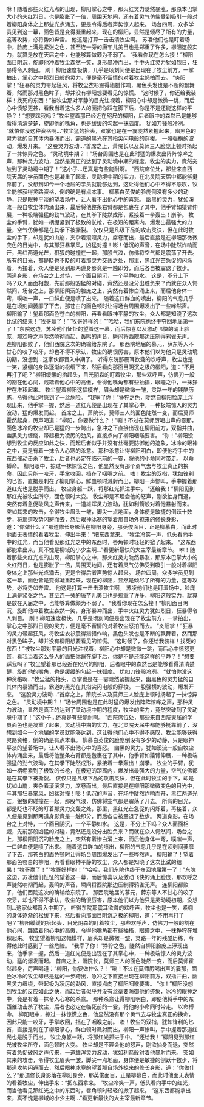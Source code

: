 咻！随着那些火红光点的出现，柳阳掌心之中，那火红灵力陡然暴涨，那原本巴掌大小的火红烈日，也是膨胀了一倍，周围天地间，还有着灵气仿佛受到吸引一般对着柳阳身体之上那些光点涌去，更是令得后者声势惊人起来。
场台四周，众多学员见到这一幕，面色皆是变得凝重起来，现在的柳阳，显然是倾尽了所有的力量，这等攻势，必将势如奔雷。
他这是打算一击击溃牧尘啊。
苏凌他们也是盯着场中，脸庞上满是紧张之色，甚至连一旁的唐芊儿美目也是郑重了许多，柳阳这般实力，就算是放在天届之中，也能够算做颇为不弱了。
“我看你现在怎么接！”柳阳面目阴沉，旋即他冲着牧尘森然一笑，身形暴冲而出，手中火红灵力犹如烈日，狂暴得令人刺目。
刷！柳阳速度极快，几乎是顷刻间便是出现在了牧尘前方，一掌拍出，掌心之中那烈日般的灵力，便是毫不留情的对着牧尘怒拍而去。
“炎阳掌！”狂暴的灵力带起狂风，将牧尘衣衫震得猎猎作响，黑色头发也是不断的飘舞着，然而那对黑色眸子，却并没有柳阳想要看见的惊慌。
“这时候了，你还给我装样！找死的东西！”被牧尘那对平静的目光注视着，柳阳心中却是微微一跳，而后心中愤怒更甚，看我当着这么多人的面把你踩在脚下后，你是不是还能这样的平静？！“想要踩我吗？”牧尘望着那已经近在咫尺的柳阳，后者眼中的森然已是能够看得清清楚楚，旋即他的嘴角，也是缓缓的勾起一抹弧度。
犹如刀锋般冷冽。
“就怕你没这种资格啊...”牧尘猛的抬头，双掌也是在一霎陡然紧握起来，幽黑色的灵力猛的自其体内暴涌而出，霸道的黑光在其指尖闪电般的穿梭。
一股强横的波动，爆发开来。
“这股灵力波动...”首席之上，萧院长以及莫师三人脸庞上顿时扬起了一抹惊异之色。
“灵动境中期？！”场台周围也是在此时猛的爆发出阵阵惊哗之声，那种灵力波动，显然是真正的达到了灵动境中期的程度，牧尘的实力，竟然突破到了灵动境中期了！“这小子...还真是有些能耐啊。
”西院席位处，那些来自西院天届的学员面色也是凝重了起来，灵动境中期的实力，在北灵院天届中都能够挺靠前了，没想到如今一个地届的学员就能够达到，这让得他们心中不得不感叹，牧尘能够获得灵路资格，倒的确是有点本事。
柳慕白英俊的脸庞倒没有多少的动静，只是眼神平淡的望着场中，让人看不出他心中的喜怒。
幽黑的灵力，犹如溪流一般自牧尘体内涌出来，最后将他整条右臂都是包裹在了其中，他手臂如猿臂伸展，一种极端强猛的劲气波动，在其拳下陡然成形，紧接着一拳轰出！崩拳。
牧尘的手臂，犹如一柄绷紧到了极致的长枪，在极短的距离内，爆发出最强大的力量，空气仿佛都是在其拳下被撕裂。
仅仅只是凡级下品的攻击灵诀，但在此时牧尘的手下，却是犹如山崩，夹杂着滚滚灵力，席卷而出，最后直接是在柳阳那微微变色的目光中，与其那狂暴掌风，凶猛对撞！嘭！低沉的声音，在场中陡然炸响而开，黑红两道光芒，狠狠的碰撞在一起，那股气浪，仿佛将空气都是震荡了开去。
所有的目光，都是眨也不眨的盯着那灵力交轰之处，那里，黑红光芒急促的闪烁着，再接着，众人便是见到那两道身影竟是一触即分，而后各自被震退了数步。
两道身影，在场台之上对恃，一个面目阴沉，一个平静如水。
这是，不分上下吗？众人面面相觑，先前那般凶猛的对碰，竟然还是没分出胜负来？而就在众人愕然间，场台之上，那柳阳阴沉的脸庞之上，突然有着惨白涌上来，而后他身体一弯，噗嗤一声，一口鲜血便是喷了出来。
随着这口鲜血的喷出，柳阳的气息几乎是在顷刻间萎靡了下去，那苍白的面色顿时让得场台周围爆发出了一些哗然声。
柳阳输了！望着那面色苍白的柳阳，再看看眼神平静的牧尘，众人都是知晓了这次比试的结果！“牧哥赢了！”“牧哥好样的！”“哈哈，我们东院也终于夺回地届第一了！”东院这边，苏凌他们怔怔的望着这一幕，而后惊喜以及激动飞快的涌上脸庞，那欢呼之声陡然响彻而起，轰鸣的声音，瞬间将西院那边压制得鸦雀无声。
连柳阳都败了，他们西院这次的确输给东院了。
那西院地届的慕元，薛东等人不甘心的咬了咬牙，却也不得不承认，牧尘的确很厉害，原本他们以为他只是灵动境初期，没想到...这家伙都晋入中期了。
听得东院那震耳欲聋的欢呼声，牧尘也是一笑，紧绷的身体逐渐的松缓下来，然后看向那面目阴沉之极的柳阳，道：“不用再打了吧？”柳阳缓缓的抬起头，目光阴森的盯着牧尘，那些欢呼声，仿佛刀一般的割在他心间，践踏着他心中的高傲，令得他嘴角都有些抽搐，眼瞳之中，一抹狰狞在堆积起来。
牧尘望着柳阳这幅模样，眉头却是微微一皱，灵路一年的残酷历练，令得他此时感到了一丝危险。
“我宰了你！”狰狞之色，陡然自柳阳脸庞上浮现出来，他手掌一握，然后一道红光便是出现在了其掌心中，一种极端惊人的灵力波动，猛的爆发而起。
首席之上，萧院长，莫师三人的面色陡然一变，而后莫师霍然起身，厉声喝道：“柳阳，你要做什么？！”唰！不过在莫师厉喝出声的霎那，面色冰冷的牧尘却已是猛的一步跨出，急冲之下直接出现在柳阳前方，双指并曲，幽黑灵力缠绕，带起极为凌厉的劲风，直接点向了柳阳咽喉要害。
“你！”柳阳没想到牧尘的反应如此之快，而起后者似乎并没有丝毫要防御他的迹象，冰冷的眼神之中，竟是有着一抹令人心寒的杀意。
那种杀意让得柳阳明白，即便他将手中的东西催动击杀了牧尘，后者也必定在临死前的一霎，将他的小命同时带走。
以命搏命。
柳阳眼中，掠过一抹惊慌之色，他显然没有那个勇气去与牧尘真正的换命，因此只能一咬牙，手掌收回，挡在了咽喉之前。
嗤！牧尘的双指，犹如锋利的匕首，直接是刺在了柳阳掌心，鲜血顿时溅射而出，柳阳一声惨叫，手中握着那道红光也是脱手而出。
牧尘身躯一跃，将那红光抓进手中。
“还给我！”柳阳见到那红光被牧尘所夺，面色顿时大变。
牧尘却是不理会他的怒声，刚欲抽身而退，突然有着急促破风之声传来，一道雄浑灵力波动，犹如利箭般对着他暴射而来。
突如其来的攻击，令得牧尘眉头一皱，脚尖一点地面，身体便是敏捷的倒跃十数步，将那道攻势闪避而去，然后眼神冰寒的望着那自场外掠来的修长身影，道：“你做什么？”那道修长身影落在柳阳身旁，那英俊面目，正是柳慕白，而此时他面无表情的看着牧尘，伸出手来：“把东西拿来。
”牧尘冷笑一声，低头看向手中的红光，而当他看见那红光之中的东西时，唇角顿时轻轻的掀了起来。
“这东西都能拿出来，真不愧是柳域的小少主啊...”看更新最快的大主宰最新章节。
咻！随着那些火红光点的出现，柳阳掌心之中，那火红灵力陡然暴涨，那原本巴掌大小的火红烈日，也是膨胀了一倍，周围天地间，还有着灵气仿佛受到吸引一般对着柳阳身体之上那些光点涌去，更是令得后者声势惊人起来。
场台四周，众多学员见到这一幕，面色皆是变得凝重起来，现在的柳阳，显然是倾尽了所有的力量，这等攻势，必将势如奔雷。
他这是打算一击击溃牧尘啊。
苏凌他们也是盯着场中，脸庞上满是紧张之色，甚至连一旁的唐芊儿美目也是郑重了许多，柳阳这般实力，就算是放在天届之中，也能够算做颇为不弱了。
“我看你现在怎么接！”柳阳面目阴沉，旋即他冲着牧尘森然一笑，身形暴冲而出，手中火红灵力犹如烈日，狂暴得令人刺目。
刷！柳阳速度极快，几乎是顷刻间便是出现在了牧尘前方，一掌拍出，掌心之中那烈日般的灵力，便是毫不留情的对着牧尘怒拍而去。
“炎阳掌！”狂暴的灵力带起狂风，将牧尘衣衫震得猎猎作响，黑色头发也是不断的飘舞着，然而那对黑色眸子，却并没有柳阳想要看见的惊慌。
“这时候了，你还给我装样！找死的东西！”被牧尘那对平静的目光注视着，柳阳心中却是微微一跳，而后心中愤怒更甚，看我当着这么多人的面把你踩在脚下后，你是不是还能这样的平静？！“想要踩我吗？”牧尘望着那已经近在咫尺的柳阳，后者眼中的森然已是能够看得清清楚楚，旋即他的嘴角，也是缓缓的勾起一抹弧度。
犹如刀锋般冷冽。
“就怕你没这种资格啊...”牧尘猛的抬头，双掌也是在一霎陡然紧握起来，幽黑色的灵力猛的自其体内暴涌而出，霸道的黑光在其指尖闪电般的穿梭。
一股强横的波动，爆发开来。
“这股灵力波动...”首席之上，萧院长以及莫师三人脸庞上顿时扬起了一抹惊异之色。
“灵动境中期？！”场台周围也是在此时猛的爆发出阵阵惊哗之声，那种灵力波动，显然是真正的达到了灵动境中期的程度，牧尘的实力，竟然突破到了灵动境中期了！“这小子...还真是有些能耐啊。
”西院席位处，那些来自西院天届的学员面色也是凝重了起来，灵动境中期的实力，在北灵院天届中都能够挺靠前了，没想到如今一个地届的学员就能够达到，这让得他们心中不得不感叹，牧尘能够获得灵路资格，倒的确是有点本事。
柳慕白英俊的脸庞倒没有多少的动静，只是眼神平淡的望着场中，让人看不出他心中的喜怒。
幽黑的灵力，犹如溪流一般自牧尘体内涌出来，最后将他整条右臂都是包裹在了其中，他手臂如猿臂伸展，一种极端强猛的劲气波动，在其拳下陡然成形，紧接着一拳轰出！崩拳。
牧尘的手臂，犹如一柄绷紧到了极致的长枪，在极短的距离内，爆发出最强大的力量，空气仿佛都是在其拳下被撕裂。
仅仅只是凡级下品的攻击灵诀，但在此时牧尘的手下，却是犹如山崩，夹杂着滚滚灵力，席卷而出，最后直接是在柳阳那微微变色的目光中，与其那狂暴掌风，凶猛对撞！嘭！低沉的声音，在场中陡然炸响而开，黑红两道光芒，狠狠的碰撞在一起，那股气浪，仿佛将空气都是震荡了开去。
所有的目光，都是眨也不眨的盯着那灵力交轰之处，那里，黑红光芒急促的闪烁着，再接着，众人便是见到那两道身影竟是一触即分，而后各自被震退了数步。
两道身影，在场台之上对恃，一个面目阴沉，一个平静如水。
这是，不分上下吗？众人面面相觑，先前那般凶猛的对碰，竟然还是没分出胜负来？而就在众人愕然间，场台之上，那柳阳阴沉的脸庞之上，突然有着惨白涌上来，而后他身体一弯，噗嗤一声，一口鲜血便是喷了出来。
随着这口鲜血的喷出，柳阳的气息几乎是在顷刻间萎靡了下去，那苍白的面色顿时让得场台周围爆发出了一些哗然声。
柳阳输了！望着那面色苍白的柳阳，再看看眼神平静的牧尘，众人都是知晓了这次比试的结果！“牧哥赢了！”“牧哥好样的！”“哈哈，我们东院也终于夺回地届第一了！”东院这边，苏凌他们怔怔的望着这一幕，而后惊喜以及激动飞快的涌上脸庞，那欢呼之声陡然响彻而起，轰鸣的声音，瞬间将西院那边压制得鸦雀无声。
连柳阳都败了，他们西院这次的确输给东院了。
那西院地届的慕元，薛东等人不甘心的咬了咬牙，却也不得不承认，牧尘的确很厉害，原本他们以为他只是灵动境初期，没想到...这家伙都晋入中期了。
听得东院那震耳欲聋的欢呼声，牧尘也是一笑，紧绷的身体逐渐的松缓下来，然后看向那面目阴沉之极的柳阳，道：“不用再打了吧？”柳阳缓缓的抬起头，目光阴森的盯着牧尘，那些欢呼声，仿佛刀一般的割在他心间，践踏着他心中的高傲，令得他嘴角都有些抽搐，眼瞳之中，一抹狰狞在堆积起来。
牧尘望着柳阳这幅模样，眉头却是微微一皱，灵路一年的残酷历练，令得他此时感到了一丝危险。
“我宰了你！”狰狞之色，陡然自柳阳脸庞上浮现出来，他手掌一握，然后一道红光便是出现在了其掌心中，一种极端惊人的灵力波动，猛的爆发而起。
首席之上，萧院长，莫师三人的面色陡然一变，而后莫师霍然起身，厉声喝道：“柳阳，你要做什么？！”唰！不过在莫师厉喝出声的霎那，面色冰冷的牧尘却已是猛的一步跨出，急冲之下直接出现在柳阳前方，双指并曲，幽黑灵力缠绕，带起极为凌厉的劲风，直接点向了柳阳咽喉要害。
“你！”柳阳没想到牧尘的反应如此之快，而起后者似乎并没有丝毫要防御他的迹象，冰冷的眼神之中，竟是有着一抹令人心寒的杀意。
那种杀意让得柳阳明白，即便他将手中的东西催动击杀了牧尘，后者也必定在临死前的一霎，将他的小命同时带走。
以命搏命。
柳阳眼中，掠过一抹惊慌之色，他显然没有那个勇气去与牧尘真正的换命，因此只能一咬牙，手掌收回，挡在了咽喉之前。
嗤！牧尘的双指，犹如锋利的匕首，直接是刺在了柳阳掌心，鲜血顿时溅射而出，柳阳一声惨叫，手中握着那道红光也是脱手而出。
牧尘身躯一跃，将那红光抓进手中。
“还给我！”柳阳见到那红光被牧尘所夺，面色顿时大变。
牧尘却是不理会他的怒声，刚欲抽身而退，突然有着急促破风之声传来，一道雄浑灵力波动，犹如利箭般对着他暴射而来。
突如其来的攻击，令得牧尘眉头一皱，脚尖一点地面，身体便是敏捷的倒跃十数步，将那道攻势闪避而去，然后眼神冰寒的望着那自场外掠来的修长身影，道：“你做什么？”那道修长身影落在柳阳身旁，那英俊面目，正是柳慕白，而此时他面无表情的看着牧尘，伸出手来：“把东西拿来。
”牧尘冷笑一声，低头看向手中的红光，而当他看见那红光之中的东西时，唇角顿时轻轻的掀了起来。
“这东西都能拿出来，真不愧是柳域的小少主啊...”看更新最快的大主宰最新章节。
